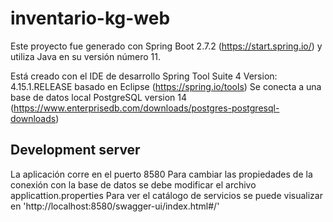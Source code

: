 # inventario-kg-web

Este proyecto fue generado con Spring Boot 2.7.2 (https://start.spring.io/) y utiliza Java en su versión número 11.

Está creado con el IDE de desarrollo Spring Tool Suite 4 Version: 4.15.1.RELEASE basado en Eclipse (https://spring.io/tools)
Se conecta a una base de datos local PostgreSQL version 14 (https://www.enterprisedb.com/downloads/postgres-postgresql-downloads)

## Development server
La aplicación corre en el puerto 8580 
Para cambiar las propiedades de la conexión con la base de datos se debe modificar el archivo applicattion.properties
Para ver el catálogo de servicios se puede visualizar en 'http://localhost:8580/swagger-ui/index.html#/'

